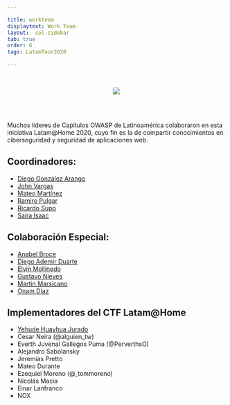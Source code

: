 ```yaml
---

title: workteam
displaytext: Work Team
layout:  col-sidebar
tab: true
order: 6
tags: LatamTour2020

---
```


<br>
<p align="center">
  <img src="assets/images/LatamAtHome.jpg">
</p>
<br><br>

Muchos líderes de Capítulos OWASP de Latinoamérica colaboraron en esta iniciativa Latam@Home 2020, cuyo fin es la de compartir conocimientos en ciberseguridad y seguridad de aplicaciones web.

## Coordinadores:

* [Diego González Arango](mailto:Diego.Gonzalez.Arango@owasp.org)
* [John Vargas](mailto:John.Vargas@owasp.org)
* [Mateo Martínez](mailto:Mateo.Martinez@owasp.org)
* [Ramiro Pulgar](mailto:Ramiro.Pulgar@owasp.org)
* [Ricardo Supo](mailto:Ricardo.Supo@owasp.org)
* [Saira Isaac](mailto:Saira.Isaac@owasp.org)

## Colaboración Especial:

* [Anabel Broce](mailto:anabelbrocerios@hotmail.com)
* [Diego Ademir Duarte](mailto:dadhemir@owasp.org)
* [Elvin Mollinedo](mailto:Elvin.Mollinedo@owasp.org)
* [Gustavo Nieves](mailto:Gustavo.Nievesarreaza@owasp.org)
* [Martin Marsicano](mailto:Martin.Marsicano@owasp.org)
* [Onam Díaz](mailto:Onam.Diaz@owasp.org)

## Implementadores del CTF Latam@Home

* [Yehude Huayhua Jurado](https://twitter.com/yehuju)
* Cesar Neira (@alguien_tw)
* Everth Juvenal Gallegos Puma (@PerverthsO)
* Alejandro Sabolansky
* Jeremías Pretto
* Mateo Durante
* Ezequiel Moreno (@_tommoreno)
* Nicolás Macia
* Einar Lanfranco
* NOX

